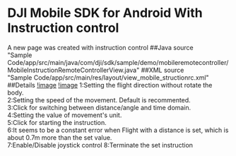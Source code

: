 # DJI Mobile SDK for Android With Instruction control

A new page was created with instruction control
##Java source 	
	"Sample Code/app/src/main/java/com/dji/sdk/sample/demo/mobileremotecontroller/MobileInstructionRemoteControllerView.java"
##XML source	
	"Sample Code/app/src/main/res/layout/view_mobile_structionrc.xml"
##Details
[!image]("READimage/layout1.png")
[!image]("READimage/layout2.png")
1:Setting the flight direction without rotate the body.  
2:Setting the speed of the movement. Default is recommented.  
3:Click for switching between distance/angle and time domain.  
4:Setting the value of movement's unit.  
5:Click for starting the instruction.  
6:It seems to be a constant error when Flight with a distance is set, which is about 0.7m more than the set value.  
7:Enable/Disable joystick control 
8:Terminate the set instruction